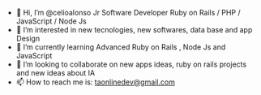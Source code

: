 - 👋 Hi, I’m @celioalonso Jr Software Developer Ruby on Rails / PHP / JavaScript / Node Js
- 👀 I’m interested in new tecnologies, new softwares, data base and app Design
- 🌱 I’m currently learning Advanced Ruby on Rails , Node Js and JavaScript
- 💞️ I’m looking to collaborate on new apps ideas, ruby on rails projects and new ideas about IA
- 📫 How to reach me is: taonlinedev@gmail.com

<!---
celioalonso/celioalonso is a ✨ special ✨ repository because its `README.md` (this file) appears on your GitHub profile.
You can click the Preview link to take a look at your changes.
--->

